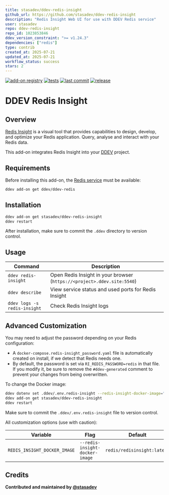 ```yaml
---
title: stasadev/ddev-redis-insight
github_url: https://github.com/stasadev/ddev-redis-insight
description: "Redis Insight Web UI for use with DDEV Redis service"
user: stasadev
repo: ddev-redis-insight
repo_id: 1023853846
ddev_version_constraint: ">= v1.24.3"
dependencies: ["redis"]
type: contrib
created_at: 2025-07-21
updated_at: 2025-07-21
workflow_status: success
stars: 2
---
```


[![add-on registry](https://img.shields.io/badge/DDEV-Add--on_Registry-blue)](https://addons.ddev.com)
[![tests](https://github.com/stasadev/ddev-redis-insight/actions/workflows/tests.yml/badge.svg?branch=main)](https://github.com/stasadev/ddev-redis-insight/actions/workflows/tests.yml?query=branch%3Amain)
[![last commit](https://img.shields.io/github/last-commit/stasadev/ddev-redis-insight)](https://github.com/stasadev/ddev-redis-insight/commits)
[![release](https://img.shields.io/github/v/release/stasadev/ddev-redis-insight)](https://github.com/stasadev/ddev-redis-insight/releases/latest)

# DDEV Redis Insight

## Overview

[Redis Insight](https://redis.io/insight/) is a visual tool that provides capabilities to design, develop, and optimize your Redis application. Query, analyse and interact with your Redis data.

This add-on integrates Redis Insight into your [DDEV](https://ddev.com/) project.

## Requirements

Before installing this add-on, the [Redis service](https://github.com/ddev/ddev-redis) must be available:

```bash
ddev add-on get ddev/ddev-redis
```

## Installation

```bash
ddev add-on get stasadev/ddev-redis-insight
ddev restart
```

After installation, make sure to commit the `.ddev` directory to version control.

## Usage

| Command | Description |
| ------- | ----------- |
| `ddev redis-insight` | Open Redis Insight in your browser (`https://<project>.ddev.site:5540`) |
| `ddev describe` | View service status and used ports for Redis Insight |
| `ddev logs -s redis-insight` | Check Redis Insight logs |

## Advanced Customization

You may need to adjust the password depending on your Redis configuration:

* A `docker-compose.redis-insight_password.yaml` file is automatically created on install, if we detect that Redis needs one.
* By default, the password is set via `RI_REDIS_PASSWORD=redis` in that file. If you modify it, be sure to remove the `#ddev-generated` comment to prevent your changes from being overwritten.

To change the Docker image:

```bash
ddev dotenv set .ddev/.env.redis-insight --redis-insight-docker-image="redis/redisinsight:latest"
ddev add-on get stasadev/ddev-redis-insight
ddev restart
```

Make sure to commit the `.ddev/.env.redis-insight` file to version control.

All customization options (use with caution):

| Variable | Flag | Default |
| -------- | ---- | ------- |
| `REDIS_INSIGHT_DOCKER_IMAGE` | `--redis-insight-docker-image` | `redis/redisinsight:latest` |

## Credits

**Contributed and maintained by [@stasadev](https://github.com/stasadev)**
